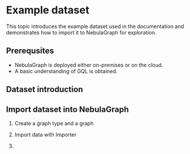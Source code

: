 # Example dataset

This topic introduces the example dataset used in the documentation and demonstrates how to import it to NebulaGraph for exploration.

## Prerequsites

- NebulaGraph is deployed either on-premises or on the cloud.
- A basic understanding of GQL is obtained.

## Dataset introduction



## Import dataset into NebulaGraph

1. Create a graph type and a graph
   

2. Import data with Importer


3.  